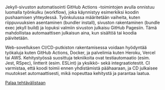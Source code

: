 Jekyll-sivuston automatisointi GitHub Actions -toimintojen avulla onnistuu luomalla työnkulku (workflow), 
joka käynnistyy esimerkiksi koodin pushaamisen yhteydessä. Työnkulussa määritetään vaiheita, kuten riippuvuuksien asentaminen (bundler install), 
sivuston rakentaminen (bundle exec jekyll build) ja lopuksi valmiin sivuston julkaisu GitHub Pagesiin. Tämä mahdollistaa automaattisen julkaisun aina, 
kun sisältöä tai koodia päivitetään.

Web-sovelluksen CI/CD-putkiston rakentamisessa voidaan hyödyntää työkaluja kuten GitHub Actions, Docker, 
ja palvelimia kuten Heroku, Vercel tai AWS. Kehitystyössä suosittuja tekniikoita ovat testiautomaatio 
(esim. Jest, RSpec), lintterit (esim. ESLint) ja yksikkö- sekä integraatiotestit. CI
varmistaa, että koodi toimii ennen yhdistämistä päähaaraan, ja CD julkaisee muutokset automaattisesti, 
mikä nopeuttaa kehitystä ja parantaa laatua.

[Palaa tehtävälistaan](https://viscidbog.github.io/pagesexample/)
